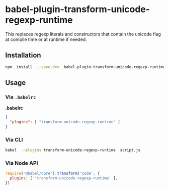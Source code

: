 # babel-plugin-transform-unicode-regexp-runtime

This replaces regexp literals and constructors that contain the unicode flag at compile time or at runtime if needed.

## Installation

```sh
npm  install  --save-dev  babel-plugin-transform-unicode-regexp-runtime
```

## Usage

### Via `.babelrc`

**.babelrc**

```json
{
  "plugins": [ "transform-unicode-regexp-runtime" ]
}
```

### Via CLI

```sh
babel  --plugins transform-unicode-regexp-runtime  script.js
```

### Via Node API

```javascript
require('@babel/core').transform('code', {
  plugins: [ 'transform-unicode-regexp-runtime' ],
})
```
